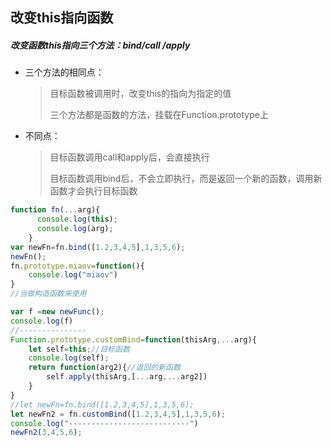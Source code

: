 ## 改变this指向函数

##### 改变函数this指向三个方法：bind/call /apply

* 三个方法的相同点：

  > 目标函数被调用时，改变this的指向为指定的值
  >
  > 三个方法都是函数的方法，挂载在Function.prototype上

* 不同点：

  > 目标函数调用call和apply后，会直接执行
  >
  > 目标函数调用bind后，不会立即执行，而是返回一个新的函数，调用新函数才会执行目标函数

```js
function fn(...arg){
      console.log(this);
      console.log(arg);
    }
var newFn=fn.bind([1.2,3,4,5],1,3,5,6);
newFn();
fn.prototype.miaov=function(){
    console.log("miaov")
}
//当做构造函数来使用

var f =new newFunc();
console.log(f)
//---------------
Function.prototype.customBind=function(thisArg,...arg){
    let self=this;//目标函数
    console.log(self);
    return function(arg2){//返回的新函数
        self.apply(thisArg,[...arg,...arg2])
    }
}
//let newFn=fn.bind([1.2,3,4,5],1,3,5,6);
let newFn2 = fn.customBind([1.2,3,4,5],1,3,5,6);
console.log("---------------------------")
newFn2(3,4,5,6);
```

